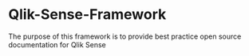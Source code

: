 # Qlik-Sense-Framework
The purpose of this framework is to provide best practice open source documentation for Qlik Sense
